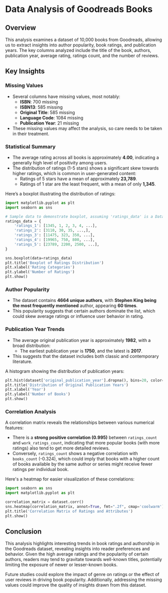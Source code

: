 # Data Analysis of Goodreads Books

## Overview

This analysis examines a dataset of 10,000 books from Goodreads, allowing us to extract insights into author popularity, book ratings, and publication years. The key columns analyzed include the title of the book, authors, publication year, average rating, ratings count, and the number of reviews.

## Key Insights

### Missing Values

- Several columns have missing values, most notably:
  - **ISBN**: 700 missing
  - **ISBN13**: 585 missing
  - **Original Title**: 585 missing
  - **Language Code**: 1084 missing
  - **Publication Year**: 21 missing
- These missing values may affect the analysis, so care needs to be taken in their treatment.

### Statistical Summary

- The average rating across all books is approximately **4.00**, indicating a generally high level of positivity among users. 
- The distribution of ratings (1-5 stars) shows a significant skew towards higher ratings, which is common in user-generated content:
   - Ratings of 5 stars have a mean of approximately **23,789**.
   - Ratings of 1 star are the least frequent, with a mean of only **1,345**.

Here’s a boxplot illustrating the distribution of ratings:

```python
import matplotlib.pyplot as plt
import seaborn as sns

# Sample data to demonstrate boxplot, assuming 'ratings_data' is a DataFrame with ratings columns
ratings_data = {
    'ratings_1': [1345, 1, 2, 3, 4, ...],
    'ratings_2': [3110, 30, 35, ...,],
    'ratings_3': [11475, 323, 350, ...],
    'ratings_4': [19965, 750, 800, ...],
    'ratings_5': [23789, 2200, 2500, ...],
}

sns.boxplot(data=ratings_data)
plt.title('Boxplot of Ratings Distribution')
plt.xlabel('Rating Categories')
plt.ylabel('Number of Ratings')
plt.show()
```

### Author Popularity

- The dataset contains **4664 unique authors**, with **Stephen King being the most frequently mentioned** author, appearing **60 times**.
- This popularity suggests that certain authors dominate the list, which could skew average ratings or influence user behavior in rating.

### Publication Year Trends

- The average original publication year is approximately **1982**, with a broad distribution:
  - The earliest publication year is **1750**, and the latest is **2017**.
- This suggests that the dataset includes both classic and contemporary literature.

A histogram showing the distribution of publication years:

```python
plt.hist(dataset['original_publication_year'].dropna(), bins=20, color='skyblue', edgecolor='black')
plt.title('Distribution of Original Publication Years')
plt.xlabel('Year')
plt.ylabel('Number of Books')
plt.show()
```

### Correlation Analysis

A correlation matrix reveals the relationships between various numerical features:

- There is a **strong positive correlation (0.995)** between `ratings_count` and `work_ratings_count`, indicating that more popular books (with more ratings) also tend to get more detailed reviews.
- Conversely, `ratings_count` shows a negative correlation with `books_count` (-0.324), which could imply that books with a higher count of books available by the same author or series might receive fewer ratings per individual book.

Here's a heatmap for easier visualization of these correlations:

```python
import seaborn as sns
import matplotlib.pyplot as plt

correlation_matrix = dataset.corr()
sns.heatmap(correlation_matrix, annot=True, fmt=".2f", cmap='coolwarm')
plt.title('Correlation Matrix of Ratings and Attributes')
plt.show()
```

## Conclusion

This analysis highlights interesting trends in book ratings and authorship in the Goodreads dataset, revealing insights into reader preferences and behavior. Given the high average ratings and the popularity of certain authors, readers may tend to gravitate towards well-known titles, potentially limiting the exposure of newer or lesser-known books.

Future studies could explore the impact of genre on ratings or the effect of user reviews in driving book popularity. Additionally, addressing the missing values could improve the quality of insights drawn from this dataset.